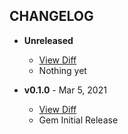 CHANGELOG
---------

- **Unreleased**
  * [View Diff](https://github.com/westonganger/active_snapshot/compare/v0.1.0...master)
  * Nothing yet
  
- **v0.1.0** - Mar 5, 2021
  * [View Diff](https://github.com/westonganger/active_snapshot/compare/edbbfd3...v0.1.0)
  * Gem Initial Release

